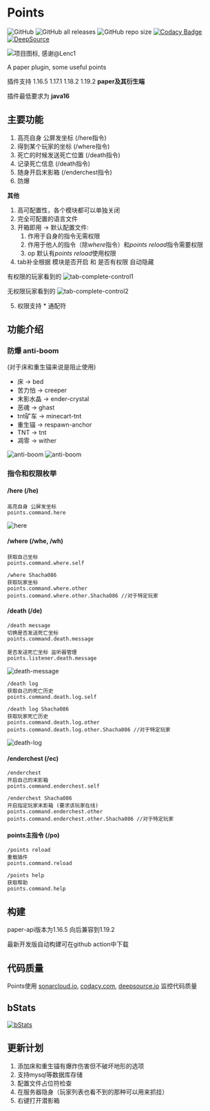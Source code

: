 # Points

![GitHub](https://img.shields.io/github/license/HowieHz/Points)
![GitHub all releases](https://img.shields.io/github/downloads/HowieHz/Points/total)
![GitHub repo size](https://img.shields.io/github/repo-size/HowieHz/Points)
[![Codacy Badge](https://app.codacy.com/project/badge/Grade/6514d15bcda04c4db6ef136204282a46)](https://www.codacy.com/gh/HowieHz/Points/dashboard?utm_source=github.com&amp;utm_medium=referral&amp;utm_content=HowieHz/Points&amp;utm_campaign=Badge_Grade)
[![DeepSource](https://deepsource.io/gh/HowieHz/Points.svg/?label=active+issues&show_trend=true&token=BsdaFuwaOvvqaAa8w-r7YmmN)](https://deepsource.io/gh/HowieHz/Points/?ref=repository-badge)

![项目图标, 感谢@Lenc1](./img/P.png)

A paper plugin, some useful points

插件支持 1.16.5 1.17.1 1.18.2 1.19.2 **paper及其衍生端**

插件最低要求为 **java16**

## 主要功能

1. 高亮自身 公屏发坐标 (/here指令)
2. 得到某个玩家的坐标 (/where指令)
3. 死亡的时候发送死亡位置 (/death指令)
4. 记录死亡信息 (/death指令)
5. 随身开启末影箱 (/enderchest指令)
6. 防爆

**其他**

1. 高可配置性，各个模块都可以单独关闭
2. 完全可配置的语言文件
3. 开箱即用 -> 默认配置文件: 
   1. 作用于自身的指令无需权限
   2. 作用于他人的指令（除*where*指令）和*points reload*指令需要权限
   3. op 默认有*points reload*使用权限
4. tab补全根据 模块是否开启 和 是否有权限 自动隐藏

有权限的玩家看到的
![tab-complete-control1](./img/tab-complete-control1.png)

无权限玩家看到的
![tab-complete-control2](./img/tab-complete-control2.png)

5. 权限支持 * 通配符

## 功能介绍

### 防爆 anti-boom

(对于床和重生锚来说是阻止使用)

* 床 -> bed
* 苦力怕 -> creeper
* 末影水晶 -> ender-crystal
* 恶魂 -> ghast
* tnt矿车 -> minecart-tnt
* 重生锚 -> respawn-anchor
* TNT -> tnt
* 凋零 -> wither

![anti-boom](./img/antiboom-listener1.png)
![anti-boom](./img/antiboom-listener2.png)

### 指令和权限枚举

#### /here (/he)

    高亮自身 公屏发坐标
    points.command.here

![here](./img/here-command-demo.png)

#### /where (/whe, /wh)

    获取自己坐标
    points.command.where.self
    
    /where Shacha086
    获取玩家坐标
    points.command.where.other
    points.command.where.other.Shacha086 //对于特定玩家

#### /death (/de)

    /death message
    切换是否发送死亡坐标
    points.command.death.message

    是否发送死亡坐标 监听器管理
    points.listener.death.message

![death-message](./img/death-message-demo.png)

    /death log
    获取自己的死亡历史
    points.command.death.log.self

    /death log Shacha086
    获取玩家死亡历史
    points.command.death.log.other
    points.command.death.log.other.Shacha086 //对于特定玩家

![death-log](./img/death-log-demo.png)

#### /enderchest (/ec)

    /enderchest
    开启自己的末影箱
    points.command.enderchest.self

    /enderchest Shacha086
    开启指定玩家末影箱 (要求该玩家在线)
    points.command.enderchest.other
    points.command.enderchest.other.Shacha086 //对于特定玩家

#### points主指令 (/po)

    /points reload
    重载插件
    points.command.reload

    /points help
    获取帮助
    points.command.help

## 构建

paper-api版本为1.16.5 向后兼容到1.19.2

最新开发版自动构建可在github action中下载

## 代码质量

Points使用 [sonarcloud.io](https://sonarcloud.io/project/overview?id=HowieHz_Points), [codacy.com](https://app.codacy.com/gh/HowieHz/Points/dashboard), [deepsource.io](https://deepsource.io/gh/HowieHz/Points) 监控代码质量

## bStats

[![bStats](https://bstats.org/signatures/bukkit/Points.svg)](https://bstats.org/plugin/bukkit/Points/16544)

## 更新计划

1. 添加床和重生锚有爆炸伤害但不破坏地形的选项
2. 支持mysql等数据库存储
3. 配置文件占位符检查
4. 在服务器隐身（玩家列表也看不到的那种可以用来抓挂）
5. 右键打开潜影箱